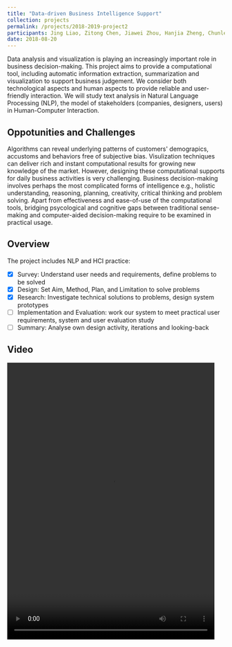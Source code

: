 ```yaml
---
title: "Data-driven Business Intelligence Support"
collection: projects
permalink: /projects/2018-2019-project2
participants: Jing Liao, Zitong Chen, Jiawei Zhou, Hanjia Zheng, Chunlei Chai*
date: 2018-08-20
---
```


Data analysis and visualization is playing an increasingly important role in business decision-making. This project aims to provide a computational tool, including automatic information extraction, summarization and visualization to support  business judgement. We consider both technological aspects and human aspects to provide reliable and user-friendly interaction. We will study text analysis in Natural Language Processing (NLP), the model of stakeholders (companies, designers, users) in Human-Computer Interaction.

## Oppotunities and Challenges
Algorithms can reveal underlying patterns of customers' demograpics, accustoms and behaviors free of subjective bias. Visulization techniques can deliver rich and instant computational results for growing new knowledge of the market. However, designing these computational supports for daily business activities is very challenging. Business decision-making involves perhaps the most complicated forms of intelligence e.g., holistic understanding, reasoning, planning, creativity, critical thinking and problem solving. Apart from effectiveness and ease-of-use of the computational tools, bridging psycological and cognitive gaps between traditional sense-making and computer-aided decision-making require to be examined in practical usage.

## Overview
The project includes NLP and HCI practice:
* [x] Survey: Understand user needs and requirements, define problems to be solved
* [x] Design: Set Aim, Method, Plan, and Limitation to solve problems
* [x] Research: Investigate technical solutions to problems, design system prototypes
* [ ] Implementation and Evaluation: work our system to meet practical user requirements, system and user evaluation study
* [ ] Summary: Analyse own design activity, iterations and looking-back

## Video
<video height=640 width=480 src="/images/intelligent-design.mp4" controls="controls"></video>
